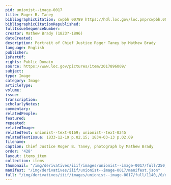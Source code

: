 ```yaml
---
pid: unionist--image-0017
title: Roger B. Taney
bibliographicCitation: cwpbh 00789 https://hdl.loc.gov/loc.pnp/cwpbh.00789
bibliographicCitationRepublished: 
fullIssueSequenceNumber: 
creator: Mathew Brady (1823?-1896)
dateCreated: 
description: Portrait of Chief Justice Roger Taney by Mathew Brady
language: English
publisher: 
IsPartOf: 
rights: Public Domain
source: https://www.loc.gov/pictures/item/2017896009/
subject: 
type: Image
category: Image
articleType: 
volume: 
issue: 
transcription: 
scholarlyNotes: 
commentary: 
relatedPeople: 
featured: 
repeated: 
relatedImage: 
relatedText: unionist--text-0169; unionist--text-0245
relatedTextIssue: 1833-12-19 p.02.15; 1834-03-13 p.02.09
filename: 
caption: Chief Justice Roger B. Taney, photograph by Mathew Brady
order: '428'
layout: items_item
collection: items
thumbnail: "/img/derivatives/iiif/images/unionist--image-0017/full/250,/0/default.jpg"
manifest: "/img/derivatives/iiif/unionist--image-0017/manifest.json"
full: "/img/derivatives/iiif/images/unionist--image-0017/full/1140,/0/default.jpg"
---
```

